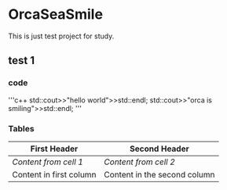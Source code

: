 # OrcaSeaSmile

This is just test project for study.

## test 1
### code

'''c++
std::cout>>"hello world">>std::endl;
std::cout>>"orca is smiling">>std::endl;
'''

### Tables

**First Header** | **Second Header**
------------ | -------------
*Content from cell 1* | *Content from cell 2*
Content in first column | Content in the second column
